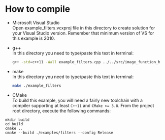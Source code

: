 # How to compile    
- Microsoft Visual Studio    
Open example_filters.vcxproj file in this directory to create solution for your Visual Studio version. Remember that minimum version of VS for this example is 2010.

- g++    
In this directory you need to type/paste this text in terminal:
	```bash
	g++ -std=c++11 -Wall example_filters.cpp ../../src/image_function_helper.cpp ../../src/image_function.cpp ../../src/filtering.cpp ../../src/file/bmp_image.cpp -o application
	```

- make    
In this directory you need to type/paste this text in terminal:
	```bash
	make ./example_filters
	```

- CMake    
To build this example, you will need a fairly new toolchain with a compiler supporting at least
`C++11` and `CMake >= 3.8`.
From the project root directory, execute the following commands:
```
mkdir build
cd build
cmake ..
cmake --build ./examples/filters --config Release
```

